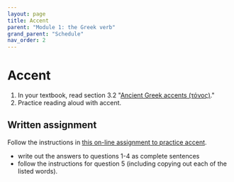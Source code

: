```yaml
---
layout: page
title: Accent
parent: "Module 1: the Greek verb"
grand_parent: "Schedule"
nav_order: 2
---
```




# Accent

1. In your textbook, read section 3.2 "[Ancient Greek accents (τόνος)](https://hellenike.github.io/textbook/preliminaries/accent)."
2. Practice reading aloud with accent.



## Written assignment


Follow the instructions in [this on-line assignment to practice accent](https://hellenike.github.io/textbook/practice/module1/practice/accents/).  

- write out the answers to questions 1-4 as complete sentences
- follow the instructions for question 5 (including copying out each of the listed words).
